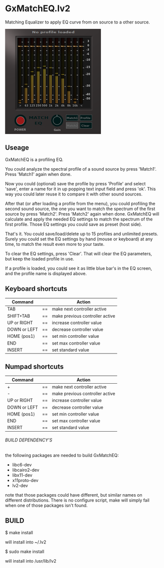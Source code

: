 # GxMatchEQ.lv2
Matching Equalizer to apply EQ curve from on source to a other source. 


![GxMatchEQ](https://raw.githubusercontent.com/brummer10/GxMatchEQ.lv2/master/GxMatchEQ.png)

## Useage

GxMatchEQ is a profiling EQ. 

You could analyze the spectral profile of a sound source by press 'Match1'.
Press 'Match1' again when done.

Now you could (optional) save the profile by press 'Profile' and select 'save',
enter a name for it in up popping text input field and press 'ok'.
This way you could later reuse it to compare it with other sound sources.

After that (or after loading a profile from the menu), you could profiling 
the second sound source, the one you want to match the spectrum of the first
source by press 'Match2'. 
Press 'Match2' again when done. GxMatchEQ will calculate and apply 
the needed EQ settings to match the spectrum of the first profile.
Those EQ settings you could save as preset (host side).

That's it. 
You could save/load/delete up to 15 profiles and unlimited presets.
Surely you could set the EQ settings by hand (mouse or keyboard) at any time, 
to match the result even more to your taste.

To clear the EQ settings, press 'Clear'.
That will clear the EQ parameters, but keep the loaded profile in use.

If a profile is loaded, you could see it as little blue bar's in the EQ screen,
and the profile name is displayed above.


## Keyboard shortcuts

|   Command       |     |   Action                      |
|-----------------|:---:|-------------------------------|
|TAB              |==   |make next controller active    |
|SHIFT+TAB        |==   |make previous controller active|
|UP or RIGHT      |==   |increase controller value      |
|DOWN or LEFT     |==   |decrease controller value      |
|HOME (pos1)      |==   |set min controller value       |
|END              |==   |set max controller value       |
|INSERT           |==   |set standard value             |

## Numpad shortcuts

|   Command       |     |   Action                      |
|-----------------|:---:|-------------------------------|
|+                |==   |make next controller active    |
|-                |==   |make previous controller active|
|UP or RIGHT      |==   |increase controller value      |
|DOWN or LEFT     |==   |decrease controller value      |
|HOME (pos1)      |==   |set min controller value       |
|END              |==   |set max controller value       |
|INSERT           |==   |set standard value             |


###### BUILD DEPENDENCY’S 

the following packages are needed to build GxMatchEQ:

- libc6-dev
- libcairo2-dev
- libx11-dev
- x11proto-dev
- lv2-dev

note that those packages could have different, but similar names 
on different distributions. There is no configure script, 
make will simply fail when one of those packages isn't found.

## BUILD 

$ make install

will install into ~/.lv2

$ sudo make install

will install into /usr/lib/lv2
